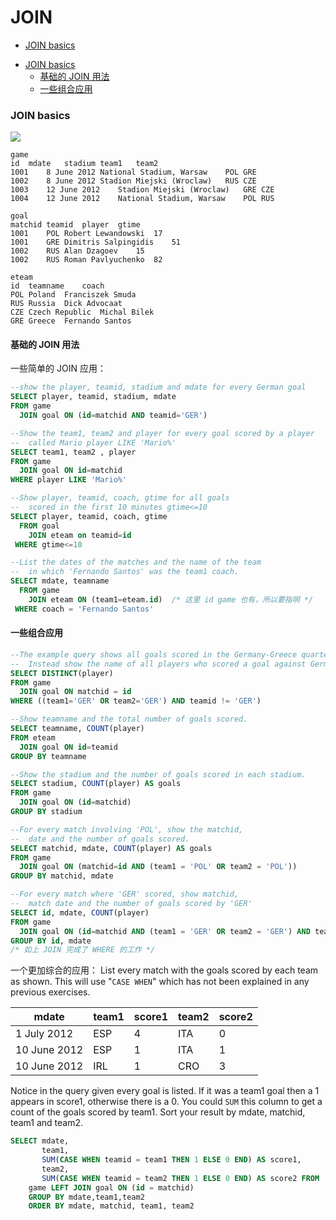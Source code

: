 # JOIN


<!-- @import "[TOC]" {cmd="toc" depthFrom=3 depthTo=3 orderedList=false} -->

<!-- code_chunk_output -->

- [JOIN basics](#join-basics)

<!-- /code_chunk_output -->


<!-- @import "[TOC]" {cmd="toc" depthFrom=3 depthTo=6 orderedList=false} -->

<!-- code_chunk_output -->

- [JOIN basics](#join-basics)
  - [基础的 JOIN 用法](#基础的-join-用法)
  - [一些组合应用](#一些组合应用)

<!-- /code_chunk_output -->

### JOIN basics

![](./images/FootballERD.png)

```
game
id	mdate	stadium	team1	team2
1001	8 June 2012	National Stadium, Warsaw	POL	GRE
1002	8 June 2012	Stadion Miejski (Wroclaw)	RUS	CZE
1003	12 June 2012	Stadion Miejski (Wroclaw)	GRE	CZE
1004	12 June 2012	National Stadium, Warsaw	POL	RUS

goal
matchid	teamid	player	gtime
1001	POL	Robert Lewandowski	17
1001	GRE	Dimitris Salpingidis	51
1002	RUS	Alan Dzagoev	15
1002	RUS	Roman Pavlyuchenko	82

eteam
id	teamname	coach
POL	Poland	Franciszek Smuda
RUS	Russia	Dick Advocaat
CZE	Czech Republic	Michal Bilek
GRE	Greece	Fernando Santos
```

#### 基础的 JOIN 用法

一些简单的 JOIN 应用：
```sql
--show the player, teamid, stadium and mdate for every German goal
SELECT player, teamid, stadium, mdate
FROM game
  JOIN goal ON (id=matchid AND teamid='GER')

--Show the team1, team2 and player for every goal scored by a player
--  called Mario player LIKE 'Mario%'
SELECT team1, team2 , player
FROM game
  JOIN goal ON id=matchid
WHERE player LIKE 'Mario%'

--Show player, teamid, coach, gtime for all goals
--  scored in the first 10 minutes gtime<=10
SELECT player, teamid, coach, gtime
  FROM goal
    JOIN eteam on teamid=id
 WHERE gtime<=10

--List the dates of the matches and the name of the team
--  in which 'Fernando Santos' was the team1 coach.
SELECT mdate, teamname
  FROM game
    JOIN eteam ON (team1=eteam.id)  /* 这里 id game 也有，所以要指明 */
 WHERE coach = 'Fernando Santos'
```

#### 一些组合应用

```sql
--The example query shows all goals scored in the Germany-Greece quarterfinal.
--  Instead show the name of all players who scored a goal against Germany.
SELECT DISTINCT(player)
FROM game
  JOIN goal ON matchid = id
WHERE ((team1='GER' OR team2='GER') AND teamid != 'GER')

--Show teamname and the total number of goals scored.
SELECT teamname, COUNT(player)
FROM eteam
  JOIN goal ON id=teamid
GROUP BY teamname

--Show the stadium and the number of goals scored in each stadium.
SELECT stadium, COUNT(player) AS goals
FROM game
  JOIN goal ON (id=matchid)
GROUP BY stadium

--For every match involving 'POL', show the matchid,
--  date and the number of goals scored.
SELECT matchid, mdate, COUNT(player) AS goals
FROM game
  JOIN goal ON (matchid=id AND (team1 = 'POL' OR team2 = 'POL'))
GROUP BY matchid, mdate

--For every match where 'GER' scored, show matchid,
--  match date and the number of goals scored by 'GER'
SELECT id, mdate, COUNT(player)
FROM game
  JOIN goal ON (id=matchid AND (team1 = 'GER' OR team2 = 'GER') AND teamid='GER')
GROUP BY id, mdate
/* 如上 JOIN 完成了 WHERE 的工作 */
```

一个更加综合的应用：
List every match with the goals scored by each team as shown. This will use "`CASE WHEN`" which has not been explained in any previous exercises.

|mdate|team1|score1|team2|score2|
|---|---|---|---|---|
|1 July 2012|ESP|4|ITA|0|
|10 June 2012|ESP|1|ITA|1|
|10 June 2012|IRL|1|CRO|3|

Notice in the query given every goal is listed. If it was a team1 goal then a 1 appears in score1, otherwise there is a 0. You could `SUM` this column to get a count of the goals scored by team1. Sort your result by mdate, matchid, team1 and team2.

```sql
SELECT mdate,
       team1,
       SUM(CASE WHEN teamid = team1 THEN 1 ELSE 0 END) AS score1,
       team2,
       SUM(CASE WHEN teamid = team2 THEN 1 ELSE 0 END) AS score2 FROM
    game LEFT JOIN goal ON (id = matchid)
    GROUP BY mdate,team1,team2
    ORDER BY mdate, matchid, team1, team2
```

